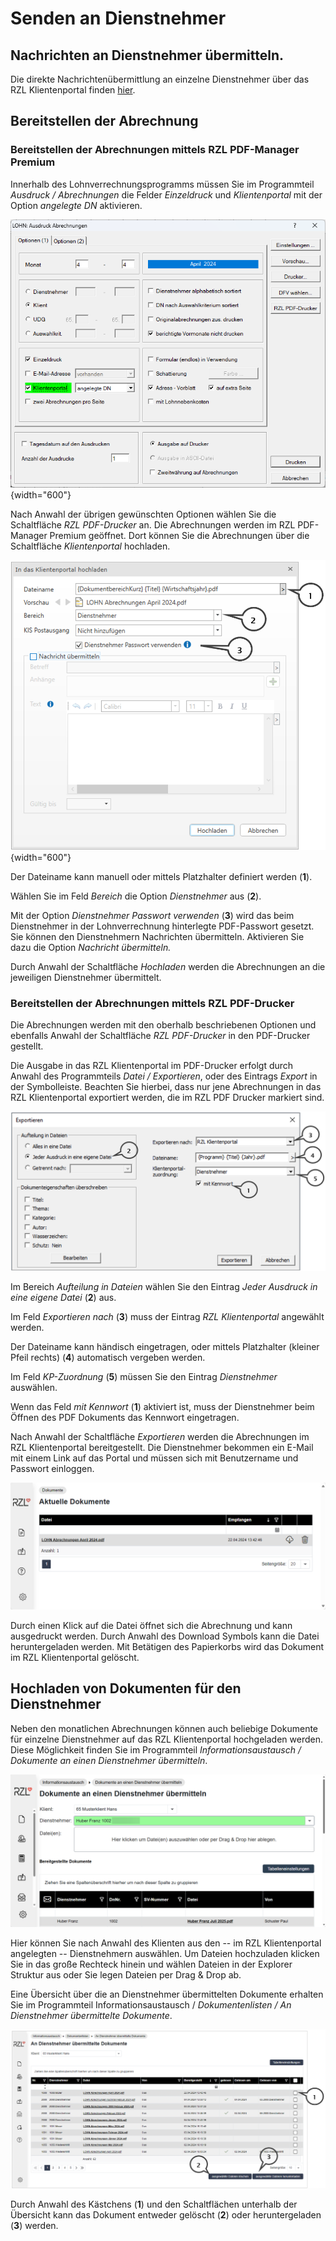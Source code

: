 # Senden an Dienstnehmer

## Nachrichten an Dienstnehmer übermitteln.

Die direkte Nachrichtenübermittlung an einzelne Dienstnehmer über das RZL Klientenportal finden [hier](../Informationsaustausch/Nachrichten/NachrichtausKliport.md).

## Bereitstellen der Abrechnung

### Bereitstellen der Abrechnungen mittels RZL PDF-Manager Premium

Innerhalb des Lohnverrechnungsprogramms müssen Sie im Programmteil *Ausdruck / Abrechnungen* die Felder *Einzeldruck* und *Klientenportal* mit der Option *angelegte DN* aktivieren.


![](img/image95.png){width="600"}

Nach Anwahl der übrigen gewünschten Optionen wählen Sie die Schaltfläche *RZL PDF-Drucker* an. Die Abrechnungen werden im RZL PDF-Manager Premium geöffnet. Dort können Sie die Abrechnungen über die Schaltfläche *Klientenportal* hochladen.

![](img/image96.png){width="600"}


Der Dateiname kann manuell oder mittels Platzhalter definiert werden (**1**). 

Wählen Sie im Feld *Bereich* die Option *Dienstnehmer* aus (**2**). 

Mit der Option *Dienstnehmer Passwort verwenden* (**3**) wird das beim Dienstnehmer in der Lohnverrechnung hinterlegte PDF-Passwort gesetzt. Sie können den Dienstnehmern Nachrichten übermitteln. Aktivieren Sie dazu die Option *Nachricht übermitteln.*

Durch Anwahl der Schaltfläche *Hochladen* werden die Abrechnungen an die jeweiligen Dienstnehmer übermittelt.

### Bereitstellen der Abrechnungen mittels RZL PDF-Drucker

Die Abrechnungen werden mit den oberhalb beschriebenen Optionen und ebenfalls Anwahl der Schaltfläche *RZL PDF-Drucker* in den PDF-Drucker gestellt.

Die Ausgabe in das RZL Klientenportal im PDF-Drucker erfolgt durch Anwahl des Programmteils *Datei / Exportieren*, oder des Eintrags *Export* in der Symbolleiste. Beachten Sie hierbei, dass nur jene Abrechnungen in das RZL Klientenportal exportiert werden, die im RZL PDF Drucker markiert sind.


![](img/image97.png)

Im Bereich *Aufteilung in Dateien* wählen Sie den Eintrag *Jeder Ausdruck in eine eigene Datei* (**2**) aus. 

Im Feld *Exportieren nach* (**3**) muss der Eintrag *RZL Klientenportal* angewählt werden. 

Der Dateiname kann händisch eingetragen, oder mittels Platzhalter (kleiner Pfeil rechts) (**4**) automatisch vergeben werden. 

Im Feld *KP-Zuordnung* (**5**) müssen Sie den Eintrag *Dienstnehmer* auswählen.

Wenn das Feld *mit Kennwort* (**1**) aktiviert ist, muss der Dienstnehmer beim Öffnen des PDF Dokuments das Kennwort eingetragen.

Nach Anwahl der Schaltfläche *Exportieren* werden die Abrechnungen im RZL Klientenportal bereitgestellt. Die Dienstnehmer bekommen ein E-Mail mit einem Link auf das Portal und müssen sich mit Benutzername und Passwort einloggen.


![](img/image98.png)

Durch einen Klick auf die Datei öffnet sich die Abrechnung und kann ausgedruckt werden. Durch Anwahl des Download Symbols kann die Datei heruntergeladen werden. Mit Betätigen des Papierkorbs wird das Dokument im RZL Klientenportal gelöscht.

## Hochladen von Dokumenten für den Dienstnehmer

Neben den monatlichen Abrechnungen können auch beliebige Dokumente für einzelne Dienstnehmer auf das RZL Klientenportal hochgeladen werden. Diese Möglichkeit finden Sie im Programmteil *Informationsaustausch / Dokumente an einen Dienstnehmer* *übermitteln*.


![](img/image99.png)

Hier können Sie nach Anwahl des Klienten aus den -- im RZL Klientenportal angelegten -- Dienstnehmern auswählen. Um Dateien hochzuladen klicken Sie in das große Rechteck hinein und wählen Dateien in der Explorer Struktur aus oder Sie legen Dateien per Drag & Drop ab.

Eine Übersicht über die an Dienstnehmer übermittelten Dokumente erhalten Sie im Programmteil Informationsaustausch / *Dokumentenlisten / An Dienstnehmer übermittelte Dokumente*.


![](img/image100.png)

Durch Anwahl des Kästchens (**1**) und den Schaltflächen unterhalb der Übersicht kann das Dokument entweder gelöscht (**2**) oder heruntergeladen (**3**) werden.